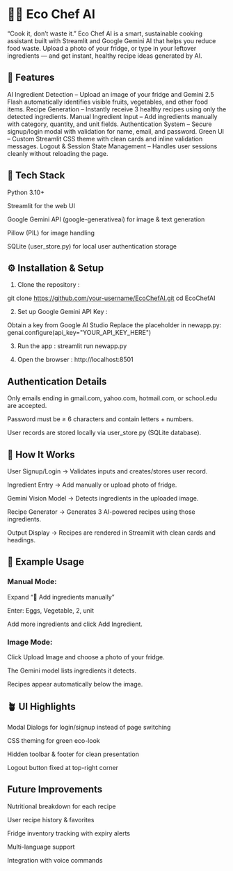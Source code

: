# 👨‍🍳 Eco Chef AI

“Cook it, don’t waste it.”
Eco Chef AI is a smart, sustainable cooking assistant built with Streamlit and Google Gemini AI that helps you reduce food waste. Upload a photo of your fridge, or type in your leftover ingredients — and get instant, healthy recipe ideas generated by AI.

## 🌿 Features

AI Ingredient Detection – Upload an image of your fridge and Gemini 2.5 Flash automatically identifies visible fruits, vegetables, and other food items.
Recipe Generation – Instantly receive 3 healthy recipes using only the detected ingredients.
Manual Ingredient Input – Add ingredients manually with category, quantity, and unit fields.
Authentication System – Secure signup/login modal with validation for name, email, and password.
Green UI – Custom Streamlit CSS theme with clean cards and inline validation messages.
Logout & Session State Management – Handles user sessions cleanly without reloading the page.

## 🧠 Tech Stack

Python 3.10+

Streamlit for the web UI

Google Gemini API (google-generativeai) for image & text generation

Pillow (PIL) for image handling

SQLite (user_store.py) for local user authentication storage

## ⚙️ Installation & Setup

1. Clone the repository :

git clone https://github.com/your-username/EcoChefAI.git
cd EcoChefAI

2. Set up Google Gemini API Key :

Obtain a key from Google AI Studio
Replace the placeholder in newapp.py:
genai.configure(api_key="YOUR_API_KEY_HERE")

3. Run the app : streamlit run newapp.py

4. Open the browser : http://localhost:8501

## Authentication Details

Only emails ending in gmail.com, yahoo.com, hotmail.com, or school.edu are accepted.

Password must be ≥ 6 characters and contain letters + numbers.

User records are stored locally via user_store.py (SQLite database).

## 🧩 How It Works

User Signup/Login → Validates inputs and creates/stores user record.

Ingredient Entry → Add manually or upload photo of fridge.

Gemini Vision Model → Detects ingredients in the uploaded image.

Recipe Generator → Generates 3 AI-powered recipes using those ingredients.

Output Display → Recipes are rendered in Streamlit with clean cards and headings.

## 🧾 Example Usage

### Manual Mode:

Expand “🧺 Add ingredients manually”

Enter: Eggs, Vegetable, 2, unit

Add more ingredients and click Add Ingredient.

### Image Mode:

Click Upload Image and choose a photo of your fridge.

The Gemini model lists ingredients it detects.

Recipes appear automatically below the image.

## 🪴 UI Highlights

Modal Dialogs for login/signup instead of page switching

CSS theming for green eco-look

Hidden toolbar & footer for clean presentation

Logout button fixed at top-right corner

## Future Improvements

Nutritional breakdown for each recipe

User recipe history & favorites

Fridge inventory tracking with expiry alerts

Multi-language support

Integration with voice commands
